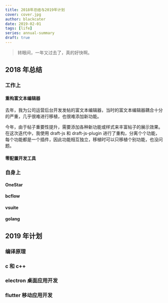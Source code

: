 ```yaml
---
title: 2018年总结与2019年计划
cover: cover.jpg
author: blackcater
date: 2019-02-01
tags: [life]
series: annual-summary
draft: true
---
```


> 转眼间，一年又过去了，真的好快啊。

## 2018 年总结

### 工作上

#### 重构富文本编辑器

去年，我为公司运营后台开发发帖的富文本编辑器，当时的富文本编辑器耦合十分的严重，几乎很难进行移植，也很难添加新功能。

今年，由于帖子重要性提升，需要添加各种新功能或样式来丰富帖子的展示效果。在这次迭代中，我使用 draft-js 和 draft-js-plugin 进行了重构，分离个个功能，每个功能都是一个插件，因此功能相互独立，移植时可以只移植个别功能，也没问题。

#### 零配置开发工具

### 自身上

#### OneStar

#### bcflow

#### vsuite

#### golang


## 2019 年计划

### 编译原理

### c 和 c++

### electron 桌面应用开发

### flutter 移动应用开发
